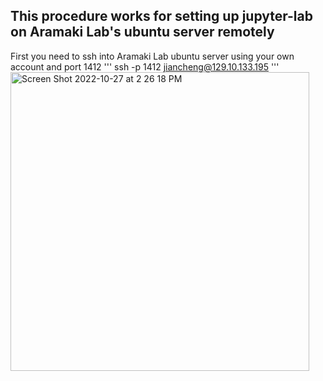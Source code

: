 ## This procedure works for setting up jupyter-lab on Aramaki Lab's ubuntu server remotely

First you need to ssh into Aramaki Lab ubuntu server using your own account and port 1412
'''
ssh -p 1412 jiancheng@129.10.133.195
'''
<img width="478" alt="Screen Shot 2022-10-27 at 2 26 18 PM" src="https://user-images.githubusercontent.com/37788723/198369484-68fd6d0f-6ec3-4276-b964-b993a7bedc2d.png">

